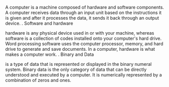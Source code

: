 
A computer is a machine composed of hardware and software components. A computer receives data through an input unit based on the instructions it is given and after it processes the data, it sends it back through an output device.
.
Software and hardware

hardware is any physical device used in or with your machine, whereas software is a collection of codes installed onto your computer's hard drive.
Word processing software uses the computer processor, memory, and hard drive to generate and save documents. In a computer, hardware is what makes a computer work.
.
Binary and Data

is a type of data that is represented or displayed in the binary numeral system. Binary data is the only category of data that can be directly understood and executed by a computer. It is numerically represented by a combination of zeros and ones.
